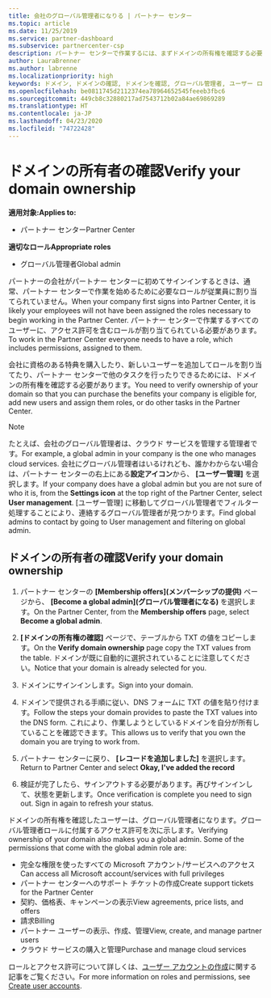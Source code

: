 ```yaml
---
title: 会社のグローバル管理者になりる | パートナー センター
ms.topic: article
ms.date: 11/25/2019
ms.service: partner-dashboard
ms.subservice: partnercenter-csp
description: パートナー センターで作業するには、まずドメインの所有権を確認する必要があります。 これを行う方法と、ユーザーを追加できるグローバル管理者になる方法について説明します。
author: LauraBrenner
ms.author: labrenne
ms.localizationpriority: high
keywords: ドメイン, ドメインの確認, ドメインを確認, グローバル管理者, ユーザー ロール, アクセス許可
ms.openlocfilehash: be0811745d2112374ea78964652545feeeb3fbc6
ms.sourcegitcommit: 449cb8c32880217ad7543712b02a84ae69869289
ms.translationtype: HT
ms.contentlocale: ja-JP
ms.lasthandoff: 04/23/2020
ms.locfileid: "74722428"
---
```

# <a name="verify-your-domain-ownership"></a><span data-ttu-id="9f4e6-105">ドメインの所有者の確認</span><span class="sxs-lookup"><span data-stu-id="9f4e6-105">Verify your domain ownership</span></span>

<span data-ttu-id="9f4e6-106">**適用対象:**</span><span class="sxs-lookup"><span data-stu-id="9f4e6-106">**Applies to:**</span></span>

- <span data-ttu-id="9f4e6-107">パートナー センター</span><span class="sxs-lookup"><span data-stu-id="9f4e6-107">Partner Center</span></span>

<span data-ttu-id="9f4e6-108">**適切なロール**</span><span class="sxs-lookup"><span data-stu-id="9f4e6-108">**Appropriate roles**</span></span>

- <span data-ttu-id="9f4e6-109">グローバル管理者</span><span class="sxs-lookup"><span data-stu-id="9f4e6-109">Global admin</span></span>

<span data-ttu-id="9f4e6-110">パートナーの会社がパートナー センターに初めてサインインするときは、通常、パートナー センターで作業を始めるために必要なロールが従業員に割り当てられていません。</span><span class="sxs-lookup"><span data-stu-id="9f4e6-110">When your company first signs into Partner Center, it is likely your employees will not have been assigned the roles necessary to begin working in the Partner Center.</span></span> <span data-ttu-id="9f4e6-111">パートナー センターで作業するすべてのユーザーに、アクセス許可を含むロールが割り当てられている必要があります。</span><span class="sxs-lookup"><span data-stu-id="9f4e6-111">To work in the Partner Center everyone needs to have a role, which includes permissions, assigned to them.</span></span>  

<span data-ttu-id="9f4e6-112">会社に資格のある特典を購入したり、新しいユーザーを追加してロールを割り当てたり、パートナー センターで他のタスクを行ったりできるためには、ドメインの所有権を確認する必要があります。</span><span class="sxs-lookup"><span data-stu-id="9f4e6-112">You need to verify ownership of your domain so that you can purchase the benefits your company is eligible for, add new users and assign them roles, or do other tasks in the Partner Center.</span></span> 

>[!Note]
><span data-ttu-id="9f4e6-113">たとえば、会社のグローバル管理者は、クラウド サービスを管理する管理者です。</span><span class="sxs-lookup"><span data-stu-id="9f4e6-113">For example, a global admin in your company is the one who manages cloud services.</span></span> <span data-ttu-id="9f4e6-114">会社にグローバル管理者はいるけれども、誰かわからない場合は、パートナー センターの右上にある**設定アイコン**から、 **[ユーザー管理]** を選択します。</span><span class="sxs-lookup"><span data-stu-id="9f4e6-114">If your company does have a global admin but you are not sure of who it is, from the **Settings icon** at the top right of the Partner Center, select **User management**.</span></span> <span data-ttu-id="9f4e6-115">[ユーザー管理] に移動してグローバル管理者でフィルター処理することにより、連絡するグローバル管理者が見つかります。</span><span class="sxs-lookup"><span data-stu-id="9f4e6-115">Find global admins to contact by going to User management and filtering on global admin.</span></span>

## <a name="verify-your-domain-ownership"></a><span data-ttu-id="9f4e6-116">ドメインの所有者の確認</span><span class="sxs-lookup"><span data-stu-id="9f4e6-116">Verify your domain ownership</span></span>

1. <span data-ttu-id="9f4e6-117">パートナー センターの **[Membership offers]\(メンバーシップの提供\)** ページから、 **[Become a global admin]\(グローバル管理者になる\)** を選択します。</span><span class="sxs-lookup"><span data-stu-id="9f4e6-117">On the Partner Center, from the **Membership offers** page, select **Become a global admin**.</span></span> 

2. <span data-ttu-id="9f4e6-118">**[ドメインの所有権の確認]** ページで、テーブルから TXT の値をコピーします。</span><span class="sxs-lookup"><span data-stu-id="9f4e6-118">On the **Verify domain ownership** page copy the TXT values from the table.</span></span> <span data-ttu-id="9f4e6-119">ドメインが既に自動的に選択されていることに注意してください。</span><span class="sxs-lookup"><span data-stu-id="9f4e6-119">Notice that your domain is already selected for you.</span></span>

3. <span data-ttu-id="9f4e6-120">ドメインにサインインします。</span><span class="sxs-lookup"><span data-stu-id="9f4e6-120">Sign into your domain.</span></span> 

4. <span data-ttu-id="9f4e6-121">ドメインで提供される手順に従い、DNS フォームに TXT の値を貼り付けます。</span><span class="sxs-lookup"><span data-stu-id="9f4e6-121">Follow the steps your domain provides to paste the TXT values into the DNS form.</span></span>  <span data-ttu-id="9f4e6-122">これにより、作業しようとしているドメインを自分が所有していることを確認できます。</span><span class="sxs-lookup"><span data-stu-id="9f4e6-122">This allows us to verify that you own the domain you are trying to work from.</span></span>

5. <span data-ttu-id="9f4e6-123">パートナー センターに戻り、 **[レコードを追加しました]** を選択します。</span><span class="sxs-lookup"><span data-stu-id="9f4e6-123">Return to Partner Center and select **Okay, I've added the record**</span></span>

6. <span data-ttu-id="9f4e6-124">検証が完了したら、サインアウトする必要があります。再びサインインして、状態を更新します。</span><span class="sxs-lookup"><span data-stu-id="9f4e6-124">Once verification is complete you need to sign out. Sign in again to refresh your status.</span></span> 

<span data-ttu-id="9f4e6-125">ドメインの所有権を確認したユーザーは、グローバル管理者になります。グローバル管理者ロールに付属するアクセス許可を次に示します。</span><span class="sxs-lookup"><span data-stu-id="9f4e6-125">Verifying ownership of your domain also makes you a global admin. Some of the permissions that come with the global admin role are:</span></span>

- <span data-ttu-id="9f4e6-126">完全な権限を使ったすべての Microsoft アカウント/サービスへのアクセス</span><span class="sxs-lookup"><span data-stu-id="9f4e6-126">Can access all Microsoft account/services with full privileges</span></span> 
- <span data-ttu-id="9f4e6-127">パートナー センターへのサポート チケットの作成</span><span class="sxs-lookup"><span data-stu-id="9f4e6-127">Create support tickets for the Partner Center</span></span>
- <span data-ttu-id="9f4e6-128">契約、価格表、キャンペーンの表示</span><span class="sxs-lookup"><span data-stu-id="9f4e6-128">View agreements, price lists, and offers</span></span>
- <span data-ttu-id="9f4e6-129">請求</span><span class="sxs-lookup"><span data-stu-id="9f4e6-129">Billing</span></span>
- <span data-ttu-id="9f4e6-130">パートナー ユーザーの表示、作成、管理</span><span class="sxs-lookup"><span data-stu-id="9f4e6-130">View, create, and manage partner users</span></span>
- <span data-ttu-id="9f4e6-131">クラウド サービスの購入と管理</span><span class="sxs-lookup"><span data-stu-id="9f4e6-131">Purchase and manage cloud services</span></span>

<span data-ttu-id="9f4e6-132">ロールとアクセス許可について詳しくは、[ユーザー アカウントの作成](create-user-accounts-and-set-permissions.md)に関する記事をご覧ください。</span><span class="sxs-lookup"><span data-stu-id="9f4e6-132">For more information on roles and permissions, see [Create user accounts](create-user-accounts-and-set-permissions.md).</span></span> 